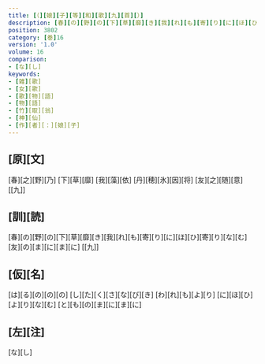 ```yaml
---
title: [（][娘][子][等][和][歌][九][首][）]
description: [春][の][野][の][下][草][靡][き][我][れ][も][寄][り][に][ほ][ひ][寄][り][な][む][友][の][ま][に][ま][に] [[九]]
position: 3802
category: [巻]16
version: '1.0'
volume: 16
comparison:
- [な][し]
keywords:
- [雑][歌]
- [女][歌]
- [歌][物][語]
- [物][語]
- [竹][取][翁]
- [神][仙]
- [作][者][：][娘][子]
---
```


## [原][文]

[春][之][野][乃] [下][草][靡] [我][藻][依] [丹][穂][氷][因][将] [友][之][随][意] [[九]]

## [訓][読]

[春][の][野][の][下][草][靡][き][我][れ][も][寄][り][に][ほ][ひ][寄][り][な][む][友][の][ま][に][ま][に] [[九]]

## [仮][名]

[は][る][の][の][の] [し][た][く][さ][な][び][き] [わ][れ][も][よ][り] [に][ほ][ひ][よ][り][な][む] [と][も][の][ま][に][ま][に]

## [左][注]

[な][し]
